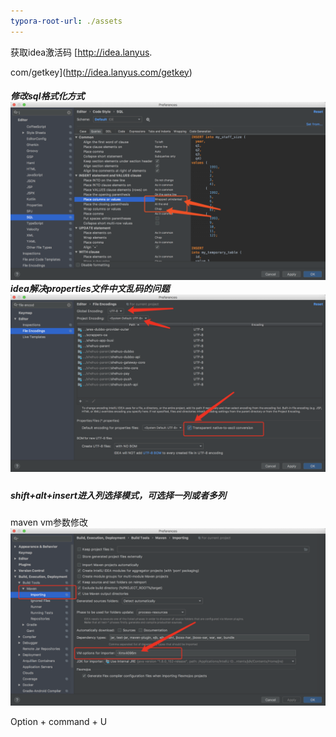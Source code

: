 ```yaml
---
typora-root-url: ./assets
---
```


获取idea激活码 [http://idea.lanyus.

com/getkey](http://idea.lanyus.com/getkey)

##### 修改sql格式化方式![](/assets/import3.png)idea解决properties文件中文乱码的问题![](/assets/import2.png)

##### shift+alt+insert进入列选择模式，可选择一列或者多列

maven vm参数修改![](/assets/import4.png)

Option + command + U 

